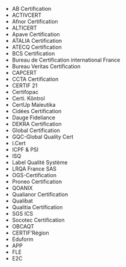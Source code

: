 - AB Certification
- ACTIVCERT
- Afnor Certification
- ALTICERT
- Apave Certification
- ATALIA Certification
- ATECQ Certification
- BCS Certification
- Bureau de Certification international France
- Bureau Veritas Certification
- CAPCERT
- CCTA Certification
- CERTIF 21
- Certifopac
- Certi. Kôntrol
- CertUp Maïeutika
- Cidées Certification
- Dauge Fideliance
- DEKRA Certification
- Global Certification
- GQC-Global Quality Cert
- I.Cert
- ICPF & PSI
- ISQ
- Label Qualité Système
- LRQA France SAS
- OGS-Certification
- Proneo Certification
- QOANIX
- Qualianor Certification
- Qualibat
- Qualitia Certification
- SGS ICS
- Socotec Certification
- OBCAQT
- CERTIF’Région
- Eduform
- APP
- FLE
- E2C
